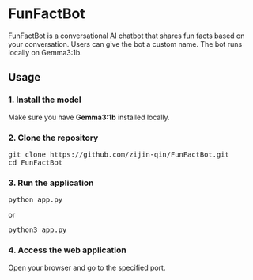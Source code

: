 # FunFactBot
FunFactBot is a conversational AI chatbot that shares fun facts based on your conversation. Users can give the bot a custom name. The bot runs locally on Gemma3:1b.

## Usage
### 1. **Install the model**<br>
Make sure you have **Gemma3:1b** installed locally.

### 2. **Clone the repository**<br>
<pre>git clone https://github.com/zijin-qin/FunFactBot.git
cd FunFactBot</pre>

### 3. **Run the application**<br>
<pre>python app.py</pre>
or 
<pre>python3 app.py</pre>

### 4. **Access the web application**<br>
Open your browser and go to the specified port.
